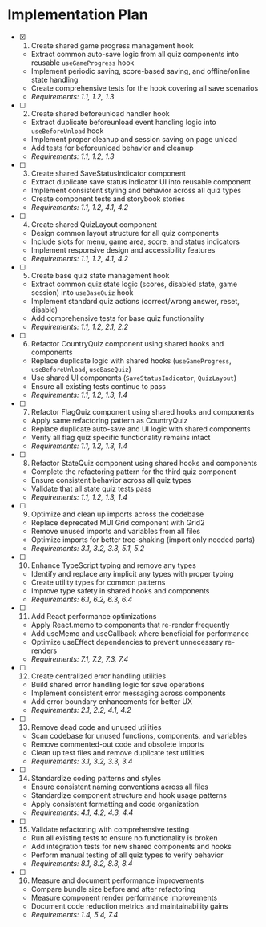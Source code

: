 # Implementation Plan

- [x] 1. Create shared game progress management hook









  - Extract common auto-save logic from all quiz components into reusable `useGameProgress` hook
  - Implement periodic saving, score-based saving, and offline/online state handling
  - Create comprehensive tests for the hook covering all save scenarios
  - _Requirements: 1.1, 1.2, 1.3_

- [ ] 2. Create shared beforeunload handler hook
  - Extract duplicate beforeunload event handling logic into `useBeforeUnload` hook
  - Implement proper cleanup and session saving on page unload
  - Add tests for beforeunload behavior and cleanup
  - _Requirements: 1.1, 1.2, 1.3_

- [ ] 3. Create shared SaveStatusIndicator component
  - Extract duplicate save status indicator UI into reusable component
  - Implement consistent styling and behavior across all quiz types
  - Create component tests and storybook stories
  - _Requirements: 1.1, 1.2, 4.1, 4.2_

- [ ] 4. Create shared QuizLayout component
  - Design common layout structure for all quiz components
  - Include slots for menu, game area, score, and status indicators
  - Implement responsive design and accessibility features
  - _Requirements: 1.1, 1.2, 4.1, 4.2_

- [ ] 5. Create base quiz state management hook
  - Extract common quiz state logic (scores, disabled state, game session) into `useBaseQuiz` hook
  - Implement standard quiz actions (correct/wrong answer, reset, disable)
  - Add comprehensive tests for base quiz functionality
  - _Requirements: 1.1, 1.2, 2.1, 2.2_

- [ ] 6. Refactor CountryQuiz component using shared hooks and components
  - Replace duplicate logic with shared hooks (`useGameProgress`, `useBeforeUnload`, `useBaseQuiz`)
  - Use shared UI components (`SaveStatusIndicator`, `QuizLayout`)
  - Ensure all existing tests continue to pass
  - _Requirements: 1.1, 1.2, 1.3, 1.4_

- [ ] 7. Refactor FlagQuiz component using shared hooks and components
  - Apply same refactoring pattern as CountryQuiz
  - Replace duplicate auto-save and UI logic with shared components
  - Verify all flag quiz specific functionality remains intact
  - _Requirements: 1.1, 1.2, 1.3, 1.4_

- [ ] 8. Refactor StateQuiz component using shared hooks and components
  - Complete the refactoring pattern for the third quiz component
  - Ensure consistent behavior across all quiz types
  - Validate that all state quiz tests pass
  - _Requirements: 1.1, 1.2, 1.3, 1.4_

- [ ] 9. Optimize and clean up imports across the codebase
  - Replace deprecated MUI Grid component with Grid2
  - Remove unused imports and variables from all files
  - Optimize imports for better tree-shaking (import only needed parts)
  - _Requirements: 3.1, 3.2, 3.3, 5.1, 5.2_

- [ ] 10. Enhance TypeScript typing and remove any types
  - Identify and replace any implicit any types with proper typing
  - Create utility types for common patterns
  - Improve type safety in shared hooks and components
  - _Requirements: 6.1, 6.2, 6.3, 6.4_

- [ ] 11. Add React performance optimizations
  - Apply React.memo to components that re-render frequently
  - Add useMemo and useCallback where beneficial for performance
  - Optimize useEffect dependencies to prevent unnecessary re-renders
  - _Requirements: 7.1, 7.2, 7.3, 7.4_

- [ ] 12. Create centralized error handling utilities
  - Build shared error handling logic for save operations
  - Implement consistent error messaging across components
  - Add error boundary enhancements for better UX
  - _Requirements: 2.1, 2.2, 4.1, 4.2_

- [ ] 13. Remove dead code and unused utilities
  - Scan codebase for unused functions, components, and variables
  - Remove commented-out code and obsolete imports
  - Clean up test files and remove duplicate test utilities
  - _Requirements: 3.1, 3.2, 3.3, 3.4_

- [ ] 14. Standardize coding patterns and styles
  - Ensure consistent naming conventions across all files
  - Standardize component structure and hook usage patterns
  - Apply consistent formatting and code organization
  - _Requirements: 4.1, 4.2, 4.3, 4.4_

- [ ] 15. Validate refactoring with comprehensive testing
  - Run all existing tests to ensure no functionality is broken
  - Add integration tests for new shared components and hooks
  - Perform manual testing of all quiz types to verify behavior
  - _Requirements: 8.1, 8.2, 8.3, 8.4_

- [ ] 16. Measure and document performance improvements
  - Compare bundle size before and after refactoring
  - Measure component render performance improvements
  - Document code reduction metrics and maintainability gains
  - _Requirements: 1.4, 5.4, 7.4_